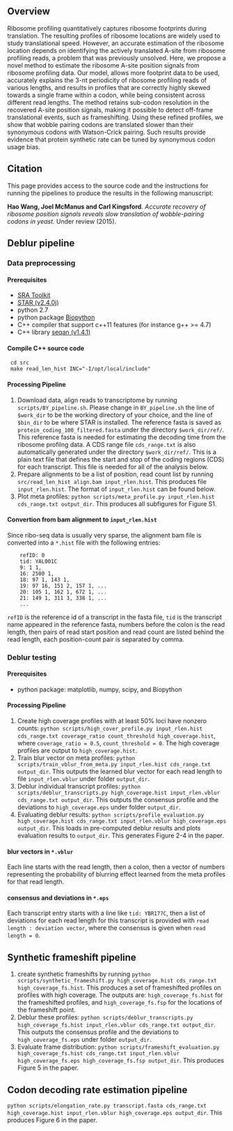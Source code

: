 Overview
------
Ribosome profiling quantitatively captures ribosome footprints during translation. The resulting profiles of ribosome locations are widely used to study translational speed. However, an accurate estimation of the ribosome location depends on identifying the actively translated A-site from ribosome profiling reads, a problem that was previously unsolved. Here, we propose a novel method to estimate the ribosome A-site position signals from ribosome profiling data. Our model, allows more footprint data to be used, accurately explains the 3-nt periodicity of ribosome profiling reads of various lengths, and results in profiles that are correctly highly skewed towards a single frame within a codon, while being consistent across different read lengths. The method retains sub-codon resolution in the recovered A-site position signals, making it possible to detect off-frame translational events, such as frameshifting. Using these refined profiles, we show that wobble pairing codons are translated slower than their synonymous codons with Watson-Crick pairing. Such results provide evidence that protein synthetic rate can be tuned by synonymous codon usage bias.

Citation
------
This page provides access to the source code and the instructions for running the pipelines to produce the results in the following manuscript:

__Hao Wang, Joel McManus and Carl Kingsford__. *Accurate recovery of ribosome position signals reveals slow translation of wobble-pairing codons in yeast*. Under review (2015).

Deblur pipeline
------
### Data preprocessing
#### Prerequisites
* [SRA Toolkit](http://www.ncbi.nlm.nih.gov/Traces/sra/sra.cgi?view=software)
* [STAR (v2.4.0j)](https://github.com/alexdobin/STAR/releases/tag/STAR_2.4.0j)
* python 2.7 
* python package [Biopython](http://biopython.org/wiki/Main_Page)
* C++ compiler that support c++11 features (for instance g++ >= 4.7)
* C++ library [seqan (v1.4.1)](http://www.seqan.de/)

#### Compile C++ source code

     cd src
     make read_len_hist INC="-I/opt/local/include"

#### Processing Pipeline
1. Download data, align reads to transcriptome by running `scripts/BY_pipeline.sh`.
Please change in `BY_pipeline.sh` the line of `$work_dir` to be the working directory of your choice, and the line of `$bin_dir` to be where STAR is installed. The reference fasta is saved as `protein_coding_100_filtered.fasta` under the directory `$work_dir/ref/`. This reference fasta is needed for estimating the decoding time from the ribosome profilng data. A CDS range file `cds_range.txt` is also automatically generated under the directory `$work_dir/ref/`. This is a plain text file that defines the start and stop of the coding regions (CDS) for each transcript. This file is needed for all of the analysis below.
2. Prepare alignments to be a list of position, read count list by running `src/read_len_hist align.bam input_rlen.hist`. This produces file `input_rlen.hist`. The format of `input_rlen.hist` can be found below.
3. Plot meta profiles: `python scripts/meta_profile.py input_rlen.hist cds_range.txt output_dir`. This produces all subfigures for Figure S1. 

#### Convertion from bam alignment to `input_rlen.hist`
Since ribo-seq data is usually very sparse, the alignment bam file is converted into a `*.hist` file with the following entries:
~~~~~
	refID: 0
	tid: YAL001C
	9: 1 1,
	16: 2500 1,
	18: 97 1, 143 1,
	19: 97 16, 151 2, 157 1, ...
	20: 105 1, 162 1, 672 1, ...
	21: 149 1, 311 3, 338 1, ...
	...
~~~~~
`refID` is the reference id of a transcript in the fasta file, `tid` is the transcript name appeared in the reference fasta, numbers before the colon is the read length, then pairs of read start position and read count are listed behind the read length, each position-count pair is separated by comma.

### Deblur testing
#### Prerequisites
* python package: matplotlib, numpy, scipy, and Biopython

#### Processing Pipeline
1. Create high coverage profiles with at least 50% loci have nonzero counts: `python scripts/high_cover_profile.py input_rlen.hist cds_range.txt coverage_ratio count_threshold high_coverage.hist`, where `coverage_ratio = 0.5`, `count_threshold = 0`. The high coverage profiles are output to `high_coverage.hist`. 
2. Train blur vector on meta profiles: `python scripts/train_vblur_from_meta.py input_rlen.hist cds_range.txt output_dir`. This outputs the learned blur vector for each read length to file `input_rlen.vblur` under folder `output_dir`.
3. Deblur individual transcript profiles: `python scripts/deblur_transcripts.py high_coverage.hist input_rlen.vblur cds_range.txt output_dir`. This outputs the consensus profile and the deviations to `high_coverage.eps` under folder `output_dir`.
4. Evaluating deblur results: `python scripts/profile_evaluation.py high_coverage.hist cds_range.txt input_rlen.vblur high_coverage.eps output_dir`. This loads in pre-computed deblur results and plots evaluation results to `output_dir`. This generates Figure 2-4 in the paper.

#### blur vectors in `*.vblur`
Each line starts with the read length, then a colon, then a vector of numbers representing the probability of blurring effect learned from the meta profiles for that read length.

#### consensus and deviations in `*.eps`
Each transcript entry starts with a line like `tid: YBR177C`, then a list of deviations for each read length for this transcript is provided with `read length : deviation vector`, where the consensus is given when `read length = 0`.

Synthetic frameshift pipeline
------
1. create synthetic frameshifts by running `python scripts/synthetic_frameshift.py high_coverage.hist cds_range.txt high_coverage_fs.hist`. This produces a set of frameshifted profiles on profiles with high coverage. The outputs are: `high_coverage_fs.hist` for the frameshifted profiles, and `high_coverage_fs.fsp` for the locations of the frameshift point.
2. Deblur these profiles: `python scripts/deblur_transcripts.py high_coverage_fs.hist input_rlen.vblur cds_range.txt output_dir`. This outputs the consensus profile and the deviations to `high_coverage_fs.eps` under folder `output_dir`.
1. Evaluate frame distribution: `python scripts/frameshift_evaluation.py high_coverage_fs.hist cds_range.txt input_rlen.vblur high_coverage_fs.eps high_coverage_fs.fsp output_dir`. This produces Figure 5 in the paper.

Codon decoding rate estimation pipeline
------
`python scripts/elongation_rate.py transcript.fasta cds_range.txt high_coverage.hist input_rlen.vblur high_coverage.eps output_dir`. This produces Figure 6 in the paper.
